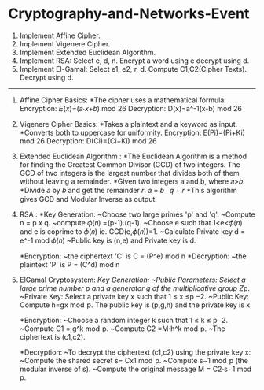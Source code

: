 # Cryptography-and-Networks-Event
 
1. Implement Affine Cipher.
2. Implement Vigenere Cipher.
3. Implement Extended Euclidean Algorithm.
4. Implement RSA: Select e, d, n. Encrypt a word using e decrypt using d.
5. Implement El-Gamal: Select e1, e2, r, d. Compute C1,C2(Cipher Texts). Decrypt using d.
__________________________________________________________________________________________
1. Affine Cipher Basics:
   *The cipher uses a mathematical formula:
    Encryption: 𝐸(𝑥)=(𝑎⋅𝑥+𝑏) mod 26
    Decryption: D(x)=a^-1(x-b) mod 26

2. Vigenere Cipher Basics:
   *Takes a plaintext and a keyword as input.
   *Converts both to uppercase for uniformity.
   Encryption: E(Pi)=(Pi+Ki) mod 26
   Decryption: D(Ci)=(Ci−Ki) mod 26

3. Extended Euclidean Algorithm :
   *The Euclidean Algorithm is a method for finding the Greatest Common Divisor (GCD) of two integers. The GCD of two integers is the largest number that divides both of them without leaving a remainder.
   *Given two integers a and b, where 𝑎>𝑏.
   *Divide 𝑎 by 𝑏 and get the remainder 𝑟.
    𝑎 = 𝑏 ⋅ 𝑞 + 𝑟
   *This algorithm gives GCD and Modular Inverse as output.

4. RSA :
   *Key Generation:
    ~Choose two large primes 'p' and 'q'.
    ~Compute n = p x q.
    ~compute 𝜙(𝑛) =(p-1).(q-1).
    ~Choose e such that 1<e<𝜙(𝑛) and e is coprime to 𝜙(𝑛) ie. GCD(e,𝜙(𝑛))=1.
    ~Calculate Private key d = e^-1 mod 𝜙(𝑛)
    ~Public key is (n,e) and Private key is d.

   *Encryption:
    ~the ciphertext 'C' is 
         C = (P^e) mod n
   *Decryption:
    ~the plaintext 'P' is
         P = (C^d) mod n

5. ElGamal Cryptosystem:
   *Key Generation:
    ~Public Parameters: Select a large prime number p and a generator g of the multiplicative group Z*p.
    ~Private Key: Select a private key x such that 1 ≤ x ≤p −2.
    ~Public Key: Compute h=gx mod  p. The public key is (p,g,h) and the private key is x.

   *Encryption:
    ~Choose a random integer k such that 1 ≤ k ≤ p−2.
    ~Compute C1 = g^k mod  p.
    ~Compute C2 =M⋅h^k mod  p.
    ~The ciphertext is (c1,c2).

   *Decryption:
    ~To decrypt the ciphertext (c1,c2) using the private key x:
    ~Compute the shared secret s= Cx1 mod  p.
    ~Compute s−1 mod  p (the modular inverse of s).
    ~Compute the original message M = C2⋅s−1 mod  p.